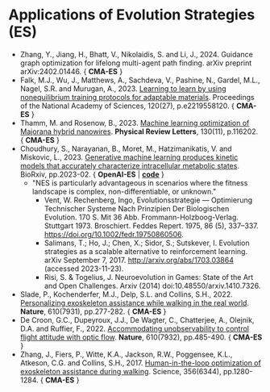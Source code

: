 # Applications of Evolution Strategies (ES)

* Zhang, Y., Jiang, H., Bhatt, V., Nikolaidis, S. and Li, J., 2024. Guidance graph optimization for lifelong multi-agent path finding. arXiv preprint arXiv:2402.01446. { **CMA-ES** }
* Falk, M.J., Wu, J., Matthews, A., Sachdeva, V., Pashine, N., Gardel, M.L., Nagel, S.R. and Murugan, A., 2023. [Learning to learn by using nonequilibrium training protocols for adaptable materials](https://www.pnas.org/doi/abs/10.1073/pnas.2219558120). Proceedings of the National Academy of Sciences, 120(27), p.e2219558120. { **CMA-ES** }
* Thamm, M. and Rosenow, B., 2023. [Machine learning optimization of Majorana hybrid nanowires](https://journals.aps.org/prl/abstract/10.1103/PhysRevLett.130.116202). **Physical Review Letters**, 130(11), p.116202.  { **CMA-ES** }
* Choudhury, S., Narayanan, B., Moret, M., Hatzimanikatis, V. and Miskovic, L., 2023. [Generative machine learning produces kinetic models that accurately characterize intracellular metabolic states](https://www.biorxiv.org/content/10.1101/2023.02.21.529387v3.abstract). BioRxiv, pp.2023-02. { **OpenAI-ES** | **[code](https://github.com/EPFL-LCSB/RENAISSANCE)** }
  * "NES is particularly advantageous in scenarios where the fitness landscape is complex, non-differentiable, or unknown."
    * Vent, W. Rechenberg, Ingo, Evolutionsstrategie — Optimierung Technischer Systeme Nach Prinzipien Der Biologischen Evolution. 170 S. Mit 36 Abb. Frommann-Holzboog-Verlag. Stuttgart 1973. Broschiert. Feddes Repert. 1975, 86 (5), 337–337. https://doi.org/10.1002/fedr.19750860506.
    * Salimans, T.; Ho, J.; Chen, X.; Sidor, S.; Sutskever, I. Evolution strategies as a scalable alternative to reinforcement learning. arXiv September 7, 2017. http://arxiv.org/abs/1703.03864 (accessed 2023-11-23).
    * Risi, S. & Togelius, J. Neuroevolution in Games: State of the Art and Open Challenges. Arxiv (2014) doi:10.48550/arxiv.1410.7326.
* Slade, P., Kochenderfer, M.J., Delp, S.L. and Collins, S.H., 2022. [Personalizing exoskeleton assistance while walking in the real world](https://www.nature.com/articles/s41586-022-05191-1). **Nature**, 610(7931), pp.277-282. { **CMA-ES** }
* De Croon, G.C., Dupeyroux, J.J., De Wagter, C., Chatterjee, A., Olejnik, D.A. and Ruffier, F., 2022. [Accommodating unobservability to control flight attitude with optic flow](https://www.nature.com/articles/s41586-022-05182-2). **Nature**, 610(7932), pp.485-490. { **CMA-ES** }
* Zhang, J., Fiers, P., Witte, K.A., Jackson, R.W., Poggensee, K.L., Atkeson, C.G. and Collins, S.H., 2017. [Human-in-the-loop optimization of exoskeleton assistance during walking](https://www.science.org/doi/abs/10.1126/science.aal5054). Science, 356(6344), pp.1280-1284. { **CMA-ES** }

